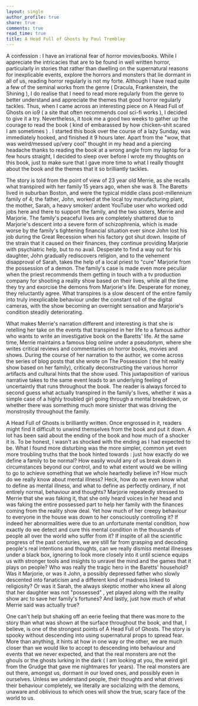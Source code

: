 ```yaml
---
layout: single 
author_profile: true
share: true 
comments: true
read_time: true
title: A Head Full of Ghosts by Paul Tremblay
---  
```


A confession : I have an irrational fear of horror movies/books. While I appreciate the intricacies that are to be found in well written horror, particularly in stories that rather than dwelling on the supernatural reasons for inexplicable events, explore the horrors and monsters that lie dormant in all of us, reading horror regularly is not my forte. Although I have read quite a few of the seminal works from the genre ( Dracula, Frankenstein, the Shining ), I do realise that I need to read more regularly from the genre to better understand and appreciate the themes that good horror regularly tackles. Thus, when I came across an interesting piece on A Head Full of Ghosts on io9 ( a site that often recommends cool sci-fi works ), I decided to give it a try. Nevertheless, it took me a good two weeks to gather up the courage to read the book ( kind of embarassed by how chicken-shit scared I am sometimes ) . I started this book over the course of a lazy Sunday, was immediately hooked, and finished it 9 hours later. Apart from the "wow, that was weird/messed up/very cool" thought in my head and a piercing headache thanks to reading the book at a wrong angle from my laptop for a few hours straight, I decided to sleep over before I wrote my thoughts on this book, just to make sure that I gave more time to what I really thought about the book and the themes that it so brilliantly tackles. 

The story is told from the point of view of 23 year old Merrie, as she recalls what transpired with her family 15 years ago, when she was 8. The Baretts lived in suburban Boston, and were the typical middle class post-millennium family of 4; the father, John, worked at the local toy manufacturing plant, the mother, Sarah, a heavy smoker/ ardent YouTube user who worked odd jobs here and there to support the family, and the two sisters, Merrie and Marjorie. The family's peaceful lives are completely shattered due to Marjorie's descent into a severe form of schizophrenia, which is made worse by the family's tightening financial situation ever since John lost his job during the Great Recession when his factory got shut down. Inspite of the strain that it caused on their finances, they continue providing Marjorie with psychiatric help, but to no avail. Desperate to find a way out for his daughter, John gradually rediscovers religion, and to the vehement disapproval of Sarah, takes the help of a local priest to "cure" Marjorie from the possession of a demon. The family's case is made even more peculiar when the priest recommends them getting in touch with a tv production company for shooting a reality show based on their lives, while all the time they try and exorcise the demons from Marjorie's life. Desperate for money, they reluctantly agree. What transpires is a slow descent of the entire family into truly inexplicable behaviour under the constant roll of the digital cameras, with the show becoming an overnight sensation and Marjorie's condition steadily deteriorating. 

What makes Merrie's narration different and interesting is that she is retelling her take on the events that transpired in her life to a famous author who wants to write an investigative book on the Baretts' life. At the same time, Merrie maintains a famous blog online under a pseudonym, where she writes critical reviews and commentaries on horror books, movies and shows. During the course of her narration to the author, we come across the series of blog posts that she wrote on The Possession ( the hit reality show based on her family), critically deconstructing the various horror artifacts and cultural hints that the show used. This juxtaposition of various narrative takes to the same event leads to an underlying feeling of uncertaintly that runs throughout the book. The reader is always forced to second guess what actually transpired in the family's lives, whether it was a simple case of a highly troubled girl going through a mental breakdown, or whether there was something much more sinister that was driving the monstrosity throughout the family. 

A Head Full of Ghosts is brilliantly written. Once engrossed in it, readers might find it difficult to unwind themselves from the book and put it down. A lot has been said about the ending of the book and how much of a shocker it is. To be honest, I wasn't as shocked with the ending as I had expected to be. What I found more disturbing was the more simpler, common yet even more troubling truths that the book hinted towards : just how exactly do we define a family to be normal? How easily would any of us break down in circumstances beyond our control, and to what extent would we be willing to go to achieve something that we whole heartedly believe in? How much do we really know about mental illness? Heck, how do we even know what to define as mental illness, and what to define as perfectly ordinary, if not entirely normal, behaviour and thoughts? Marjorie repeatedly stressed to Merrie that she was faking it, that she only heard voices in her head and was faking the entire possessed part to help her family with the finances coming from the reality show deal. Yet how much of her creepy behaviour to everyone in the house was down to her consciously controlling it? If indeed her abnormalities were due to an unfortunate mental condition, how exactly do we detect and cure this mental condition in the thousands of people all over the world who suffer from it? If inspite of all the scientific progress of the past centuries, we are still far from grasping and decoding people's real intentions and thoughts, can we really dismiss mental illnesses under a black box, ignoring to look more closely into it until science equips us with stronger tools and insights to unravel the mind and the games that it plays on people? Who was really the tragic hero in the Baretts' household? Was it Marjorie, or was it John, a possibly depressed father who slowly descented into fanaticism and a different kind of madness linked to religiosity? Or was it Sarah, the always skeptic mother who knew all along that her daughter was not "possessed" , yet played along with the reality show arc to save her family's fortunes? And lastly, just how much of what Merrie said was actually true?  

One can't help but shaking off an eerie feeling that there was more to the story than what was shown at the surface throughout the book, and that, I believe, is one of the strongest points of A Head Full of Ghosts. The story is spooky without descending into using supernatural props to spread fear. More than anything, it hints at how in one way or the other, we are much closer than we would like to accept to descending into behaviour and events that we never expected, and that the real monsters are not the ghouls or the ghosts lurking in the dark ( I am looking at you, the weird girl from the Grudge that gave me nightmares for years). The real monsters are out there, amongst us, dormant in our loved ones, and possibly even in ourselves. Unless we understand people, their thoughts and what drives their behaviour completely, we literally are socializing with the demons, unaware and oblivious to which ones will show the true, scary face of the world to us. 


